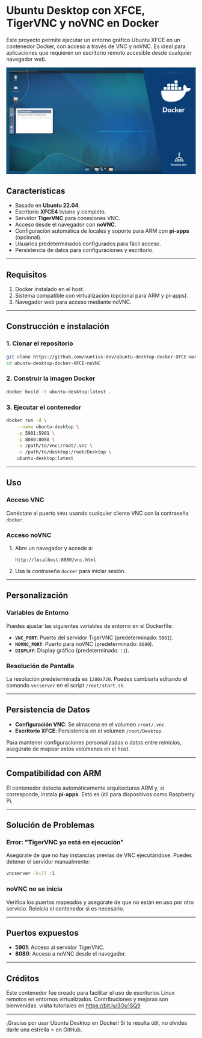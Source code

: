 # Ubuntu Desktop con XFCE, TigerVNC y noVNC en Docker

Este proyecto permite ejecutar un entorno gráfico Ubuntu XFCE en un contenedor Docker, con acceso a través de VNC y noVNC. Es ideal para aplicaciones que requieren un escritorio remoto accesible desde cualquier navegador web.

![Captura de pantalla del escritorio](desk-novcn.png)

## Características

- Basado en **Ubuntu 22.04**.
- Escritorio **XFCE4** liviano y completo.
- Servidor **TigerVNC** para conexiones VNC.
- Acceso desde el navegador con **noVNC**.
- Configuración automática de locales y soporte para ARM con **pi-apps** (opcional).
- Usuarios predeterminados configurados para fácil acceso.
- Persistencia de datos para configuraciones y escritorio.

---

## Requisitos

1. Docker instalado en el host.
2. Sistema compatible con virtualización (opcional para ARM y pi-apps).
3. Navegador web para acceso mediante noVNC.

---

## Construcción e instalación

### 1. Clonar el repositorio

```bash
git clone https://github.com/nuntius-dev/ubuntu-desktop-docker-XFCE-noVNC.git
cd ubuntu-desktop-docker-XFCE-noVNC
```

### 2. Construir la imagen Docker

```bash
docker build -t ubuntu-desktop:latest .
```

### 3. Ejecutar el contenedor

```bash
docker run -d \
    --name ubuntu-desktop \
    -p 5901:5901 \
    -p 8080:8080 \
    -v /path/to/vnc:/root/.vnc \
    -v /path/to/desktop:/root/Desktop \
    ubuntu-desktop:latest
```

---

## Uso

### Acceso VNC

Conéctate al puerto `5901` usando cualquier cliente VNC con la contraseña `docker`.

### Acceso noVNC

1. Abre un navegador y accede a:  
   ```
   http://localhost:8080/vnc.html
   ```
2. Usa la contraseña `docker` para iniciar sesión.

---

## Personalización

### Variables de Entorno

Puedes ajustar las siguientes variables de entorno en el Dockerfile:

- **`VNC_PORT`**: Puerto del servidor TigerVNC (predeterminado: `5901`).
- **`NOVNC_PORT`**: Puerto para noVNC (predeterminado: `8080`).
- **`DISPLAY`**: Display gráfico (predeterminado: `:1`).

### Resolución de Pantalla

La resolución predeterminada es `1280x720`. Puedes cambiarla editando el comando `vncserver` en el script `/root/start.sh`.

---

## Persistencia de Datos

- **Configuración VNC**: Se almacena en el volumen `/root/.vnc`.
- **Escritorio XFCE**: Persistencia en el volumen `/root/Desktop`.

Para mantener configuraciones personalizadas o datos entre reinicios, asegúrate de mapear estos volúmenes en el host.

---

## Compatibilidad con ARM

El contenedor detecta automáticamente arquitecturas ARM y, si corresponde, instala **pi-apps**. Esto es útil para dispositivos como Raspberry Pi.

---

## Solución de Problemas

### Error: "TigerVNC ya está en ejecución"

Asegúrate de que no hay instancias previas de VNC ejecutándose. Puedes detener el servidor manualmente:

```bash
vncserver -kill :1
```

### noVNC no se inicia

Verifica los puertos mapeados y asegúrate de que no están en uso por otro servicio. Reinicia el contenedor si es necesario.

---

## Puertos expuestos

- **5901**: Acceso al servidor TigerVNC.
- **8080**: Acceso a noVNC desde el navegador.

---

## Créditos

Este contenedor fue creado para facilitar el uso de escritorios Linux remotos en entornos virtualizados. Contribuciones y mejoras son bienvenidas.
visita tutoriales en https://bit.ly/3Ou1SQ9

---

¡Gracias por usar Ubuntu Desktop en Docker! Si te resulta útil, no olvides darle una estrella ⭐ en GitHub.

